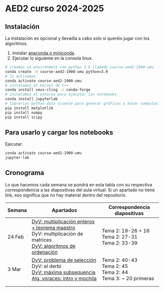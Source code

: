 # AED2 curso 2024-2025

## Instalación

La instalación es opcional y llevadla a cabo solo si queréis jugar con los algoritmos.

1. Instalar [anaconda o miniconda](https://docs.anaconda.com/miniconda/).
2. Ejecutar lo siguiente en la consola linux.
```sh
# creamos un environment con python 3.9 llamado course-aed2-1900-umu
conda create -n course-aed2-1900-umu python=3.9
# lo activamos
conda activate course-aed2-1900-umu
# instalamos el kernel de C++
conda install xeus-cling -c conda-forge
# instalamos el entorno para ejecutar los notebooks
conda install jupyterlab
# librerías python data science para generar gráficas y hacer computación científica
pip install matplotlib
pip install numpy
pip install scipy
```

## Para usarlo y cargar los notebooks

Ejecutar:
```sh
conda activate course-aed2-1900-umu
jupyter-lab
```

## Cronograma

Lo que hacemos cada semana se pondrá en esta tabla con su respectiva correspondencia a las diapositivas del aula virtual. 
Si un apartado no tiene link, eso significa que no hay material dentro del repositorio.

| Semana | Apartados                                                                                                                                                                                                                         | Correspondencia diapositivas                                          |
|--------|-----------------------------------------------------------------------------------------------------------------------------------------------------------------------------------------------------------------------------------|-----------------------------------------------------------------------|
| 24 Feb | [DyV: multiplicación enteros + teorema maestro](divide-and-conquer/multiplication)<br/>DyV: multiplicación de matrices<br/>[DyV: algoritmos de ordenación](divide-and-conquer/sorting_algorithms)<br/>                            | Tema 2: 19-26 + 16<br/>Tema 2: 27-31<br/>Tema 2: 33-39<br/>           |
| 3 Mar  | [DyV: problema de selección](divide-and-conquer/sorting_algorithms)<br/> DyV: el derbi<br/>[DyV: máxima subsequencia](divide-and-conquer/maximum_subsequence)<br/>[Alg. voraces: intro y mochila](greedy/greedy_presentacion.pdf) | Tema 2: 40-43<br/>Tema 2: 45<br/>Tema 2: 44<br/>Tema 3: ~ 20 primeras |
|        |                                                                                                                                                                                                                                   |                                                                       |
|        |                                                                                                                                                                                                                                   |                                                                       |



